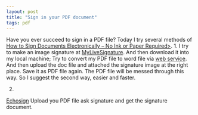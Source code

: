 ```yaml
---
layout: post
title: "Sign in your PDF document"
tags: pdf
---
```


Have you ever succeed to sign in a PDF file?
Today I try several methods of <a href="http://www.labnol.org/software/sign-pdf-documents/9333/">How to Sign Documents Electronically – No Ink or Paper Required></a>. 
1. 
I try to make an image signature at <a href="http://www.mylivesignature.com/mls_sigdraw.php">MyLiveSignature</a>. And then download it into my local machine;
Try to convert my PDF file to word file via <a href="http://www.pdftoword.com/">web service</a>.
And then upload the doc file and attached the signature image at the right place. Save it as PDF file again.
The PDF file will be messed through this way. So I suggest the second way, easier and faster.

2.
<a href="http://www.echosign.com/">Echosign</a>
Upload you PDF file ask signature and get the signature document.

